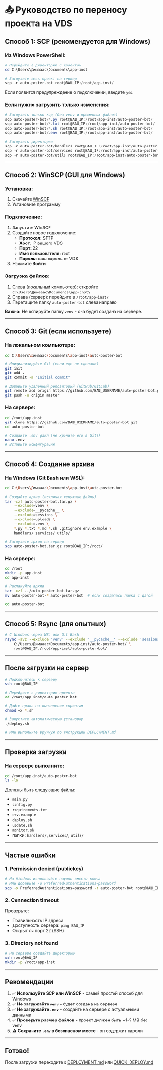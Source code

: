 # 📤 Руководство по переносу проекта на VDS

## Способ 1: SCP (рекомендуется для Windows)

### Из Windows PowerShell:

```powershell
# Перейдите в директорию с проектом
cd C:\Users\Димааас\Documents\app-inst

# Загрузите весь проект на сервер
scp -r auto-poster-bot root@ВАШ_IP:/root/app-inst/
```

Если появится предупреждение о подключении, введите `yes`.

### Если нужно загрузить только изменения:

```powershell
# Загрузить только код (без venv и временных файлов)
scp auto-poster-bot/*.py root@ВАШ_IP:/root/app-inst/auto-poster-bot/
scp auto-poster-bot/*.txt root@ВАШ_IP:/root/app-inst/auto-poster-bot/
scp auto-poster-bot/*.sh root@ВАШ_IP:/root/app-inst/auto-poster-bot/
scp auto-poster-bot/.env root@ВАШ_IP:/root/app-inst/auto-poster-bot/

# Загрузить директории
scp -r auto-poster-bot/handlers root@ВАШ_IP:/root/app-inst/auto-poster-bot/
scp -r auto-poster-bot/services root@ВАШ_IP:/root/app-inst/auto-poster-bot/
scp -r auto-poster-bot/utils root@ВАШ_IP:/root/app-inst/auto-poster-bot/
```

---

## Способ 2: WinSCP (GUI для Windows)

### Установка:

1. Скачайте [WinSCP](https://winscp.net/eng/download.php)
2. Установите программу

### Подключение:

1. Запустите WinSCP
2. Создайте новое подключение:
   - **Протокол:** SFTP
   - **Хост:** IP вашего VDS
   - **Порт:** 22
   - **Имя пользователя:** root
   - **Пароль:** ваш пароль от VDS
3. Нажмите **Войти**

### Загрузка файлов:

1. Слева (локальный компьютер): откройте `C:\Users\Димааас\Documents\app-inst\`
2. Справа (сервер): перейдите в `/root/app-inst/`
3. Перетащите папку `auto-poster-bot` слева направо

**Важно:** Не копируйте папку `venv` - она будет создана на сервере.

---

## Способ 3: Git (если используете)

### На локальном компьютере:

```bash
cd C:\Users\Димааас\Documents\app-inst\auto-poster-bot

# Инициализируйте Git (если еще не сделали)
git init
git add .
git commit -m "Initial commit"

# Добавьте удаленный репозиторий (GitHub/GitLab)
git remote add origin https://github.com/ВАШ_USERNAME/auto-poster-bot.git
git push -u origin master
```

### На сервере:

```bash
cd /root/app-inst
git clone https://github.com/ВАШ_USERNAME/auto-poster-bot.git
cd auto-poster-bot

# Создайте .env файл (не храните его в Git!)
nano .env
# Вставьте конфигурацию
```

---

## Способ 4: Создание архива

### На Windows (Git Bash или WSL):

```bash
cd C:\Users\Димааас\Documents\app-inst\auto-poster-bot

# Создайте архив (исключая ненужные файлы)
tar -czf auto-poster-bot.tar.gz \
    --exclude=venv \
    --exclude=__pycache__ \
    --exclude=sessions \
    --exclude=uploads \
    --exclude=.env \
    *.py *.txt *.md *.sh .gitignore env.example \
    handlers/ services/ utils/

# Загрузите архив на сервер
scp auto-poster-bot.tar.gz root@ВАШ_IP:/root/
```

### На сервере:

```bash
cd /root
mkdir -p app-inst
cd app-inst

# Распакуйте архив
tar -xzf ../auto-poster-bot.tar.gz
mv auto-poster-bot-* auto-poster-bot  # если создалась папка с датой

cd auto-poster-bot
```

---

## Способ 5: Rsync (для опытных)

```bash
# С Windows через WSL или Git Bash
rsync -avz --exclude 'venv' --exclude '__pycache__' --exclude 'sessions' --exclude '.env' \
    C:/Users/Димааас/Documents/app-inst/auto-poster-bot/ \
    root@ВАШ_IP:/root/app-inst/auto-poster-bot/
```

---

## После загрузки на сервер

```bash
# Подключитесь к серверу
ssh root@ВАШ_IP

# Перейдите в директорию проекта
cd /root/app-inst/auto-poster-bot

# Дайте права на выполнение скриптам
chmod +x *.sh

# Запустите автоматическую установку
./deploy.sh

# Или выполните вручную по инструкции DEPLOYMENT.md
```

---

## Проверка загрузки

### На сервере выполните:

```bash
cd /root/app-inst/auto-poster-bot
ls -la
```

Должны быть следующие файлы:
- `main.py`
- `config.py`
- `requirements.txt`
- `env.example`
- `deploy.sh`
- `update.sh`
- `monitor.sh`
- папки: `handlers/`, `services/`, `utils/`

---

## Частые ошибки

### 1. Permission denied (publickey)

```bash
# На Windows используйте пароль вместо ключа
# Или добавьте -o PreferredAuthentications=password
scp -o PreferredAuthentications=password -r auto-poster-bot root@ВАШ_IP:/root/app-inst/
```

### 2. Connection timeout

Проверьте:
- Правильность IP адреса
- Доступность сервера: `ping ВАШ_IP`
- Открыт ли порт 22 (SSH)

### 3. Directory not found

```bash
# На сервере создайте директорию
ssh root@ВАШ_IP
mkdir -p /root/app-inst
```

---

## Рекомендации

1. ✅ **Используйте SCP или WinSCP** - самый простой способ для Windows
2. ✅ **Не загружайте `venv`** - будет создана на сервере
3. ✅ **Не загружайте `.env`** - создайте на сервере с актуальными данными
4. ✅ **Проверьте размер файлов** - проект должен быть ~1-5 MB без venv
5. ⚠️ **Сохраните `.env` в безопасном месте** - он содержит пароли

---

## Готово!

После загрузки переходите к [DEPLOYMENT.md](DEPLOYMENT.md) или [QUICK_DEPLOY.md](QUICK_DEPLOY.md)

